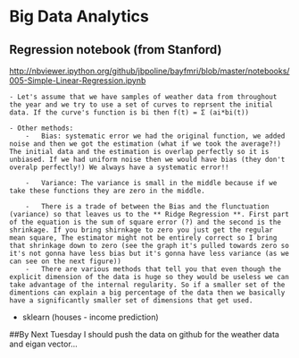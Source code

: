 
# Big Data Analytics
## Regression notebook (from Stanford)
 http://nbviewer.ipython.org/github/jbpoline/bayfmri/blob/master/notebooks/005-Simple-Linear-Regression.ipynb
 

	- Let's assume that we have samples of weather data from throughout the year and we try to use a set of curves to reprsent the initial data. If the curve's function is bi then f(t) = Σ (ai*bi(t))
	
	- Other methods: 
		-	Bias: systematic error we had the original function, we added noise and then we got the estimation (what if we took the average?!) The initial data and the estimation is overlap perfectly so it is unbiased. If we had uniform noise then we would have bias (they don't overalp perfectly!) We always have a systematic error!!
		
		-	Variance: The variance is small in the middle because if we take these functions they are zero in the middle.
		
		- 	There is a trade of between the Bias and the flunctuation (variance) so that leaves us to the ** Ridge Regression **. First part of the equation is the sum of square error (?) and the second is the shrinkage. If you bring shirnkage to zero you just get the regular mean square, The estimator might not be entirely correct so I bring that shrinkage down to zero (see the graph it's pulled towards zero so it's not gonna have less bias but it's gonna have less variance (as we can see on the next figure))
		-	There are various methods that tell you that even though the explicit dimension of the data is huge so they would be useless we can take advantage of the internal regularity. So if a smaller set of the dimentions can explain a big percentage of the data then we basically have a significantly smaller set of dimensions that get used.
		
	
	
- sklearn (houses - income prediction)

##By Next Tuesday I should push the data on github for the weather data and eigan vector…


